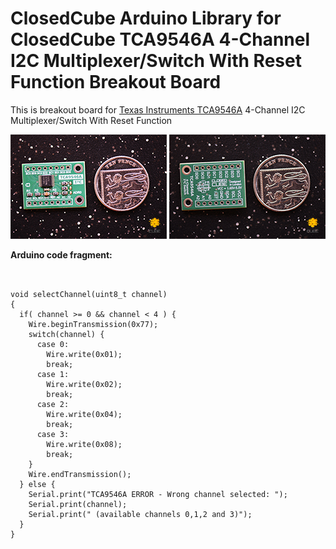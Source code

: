 ClosedCube Arduino Library for
ClosedCube TCA9546A 4-Channel I2C Multiplexer/Switch With Reset Function Breakout Board
======================================================================================================

This is breakout board for [Texas Instruments TCA9546A](http://www.ti.com/product/TCA9546A) 4-Channel I2C Multiplexer/Switch With Reset Function

[![](https://github.com/closedcube/ClosedCube_TCA9546A_Arduino/blob/master/images/B360_TCA9546A_Pic1.jpg)](https://www.tindie.com/stores/closedcube/)
[![](https://github.com/closedcube/ClosedCube_TCA9546A_Arduino/blob/master/images/B360_TCA9546A_Pic2.jpg)](https://www.tindie.com/stores/closedcube/)

<b>Arduino code fragment:</b>
<pre>
<code>

void selectChannel(uint8_t channel)
{
  if( channel >= 0 && channel < 4 ) {
    Wire.beginTransmission(0x77);
    switch(channel) {
      case 0:
        Wire.write(0x01);
        break;
      case 1:
        Wire.write(0x02);
        break;
      case 2:
        Wire.write(0x04);
        break;
      case 3:
        Wire.write(0x08);
        break;
    }
    Wire.endTransmission();
  } else {
    Serial.print("TCA9546A ERROR - Wrong channel selected: ");
    Serial.print(channel);
    Serial.print(" (available channels 0,1,2 and 3)");
  }
}

</code>
</pre>







